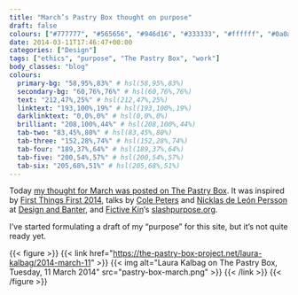 ```yaml
---
title: "March’s Pastry Box thought on purpose"
draft: false
colours: ["#777777", "#565656", "#946d16", "#333333", "#ffffff", "#0a0a0a", "#ffffff"]
date: 2014-03-11T17:46:47+00:00
categories: ["Design"]
tags: ["ethics", "purpose", "The Pastry Box", "work"]
body_classes: "blog"
colours:
  primary-bg: "58,95%,83%" # hsl(58,95%,83%)
  secondary-bg: "60,76%,76%" # hsl(60,76%,76%)
  text: "212,47%,25%" # hsl(212,47%,25%)
  linktext: "193,100%,19%" # hsl(193,100%,19%)
  darklinktext: "0,0%,0%" # hsl(0,0%,0%)
  brilliant: "208,100%,44%" # hsl(208,100%,44%)
  tab-two: "83,45%,80%" # hsl(83,45%,80%)
  tab-three: "152,28%,74%" # hsl(152,28%,74%)
  tab-four: "189,37%,64%" # hsl(189,37%,64%)
  tab-five: "200,54%,57%" # hsl(200,54%,57%)
  tab-six: "205,68%,51%" # hsl(205,68%,51%)
---
```


Today [my thought for March was posted on The Pastry Box](https://the-pastry-box-project.net/laura-kalbag/2014-march-11). It was inspired by [First Things First 2014](http://firstthingsfirst2014.org), talks by [Cole Peters](http://twitter.com/cole_peters) and [Nicklas de León Persson](http://twitter.com/takete) at [Design and Banter](http://designandbanter.com), and [Fictive Kin](http://fictivekin.com/purpose)‘s [slashpurpose.org](http://slashpurpose.org).

I’ve started formulating a draft of my “purpose” for this site, but it’s not quite ready yet.

{{< figure >}}
  {{< link href="https://the-pastry-box-project.net/laura-kalbag/2014-march-11" >}}
  	{{< img alt="Laura Kalbag on The Pastry Box, Tuesday, 11 March 2014" src="pastry-box-march.png" >}}
  {{< /link >}}
{{< /figure >}}

	